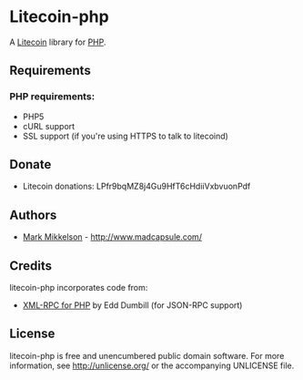 Litecoin-php
===========

A [Litecoin][Litecoin] library for [PHP](http://www.php.net/).

Requirements
------------

### PHP requirements:
* PHP5
* cURL support  
* SSL support (if you're using HTTPS to talk to litecoind)

Donate
------

* Litecoin donations: LPfr9bqMZ8j4Gu9HfT6cHdiiVxbvuonPdf

Authors
-------

* [Mark Mikkelson](http://github.com/mikkeluk) -
  <http://www.madcapsule.com/>

Credits
-------

litecoin-php incorporates code from:

* [XML-RPC for PHP][XML-RPC-PHP] by Edd Dumbill (for JSON-RPC support)

License
-------

litecoin-php is free and unencumbered public domain software. For more
information, see <http://unlicense.org/> or the accompanying UNLICENSE file.


[Litecoin]:		http://www.litecoin.org/
[XML-RPC-PHP]:	http://phpxmlrpc.sourceforge.net/
